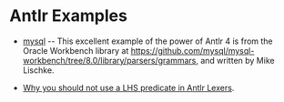 # Antlr Examples

* [mysql](https://github.com/kaby76/AntlrExamples/tree/master/mysql) -- This excellent example of the power of Antlr 4 is from the Oracle Workbench library
at https://github.com/mysql/mysql-workbench/tree/8.0/library/parsers/grammars, and written by
Mike Lischke.

* [Why you should not use a LHS predicate in Antlr Lexers]().
